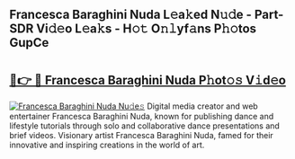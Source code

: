 ## Francesca Baraghini Nuda L𝚎a𝚔ed N𝚞𝚍e - Part-SDR Vi𝚍𝚎o L𝚎a𝚔s - H𝚘𝚝 O𝚗𝚕yf𝚊ns P𝚑𝚘tos GupCe

# <h2><a href="http://kfdlexk.oniu.top/?m=Francesca+Baraghini+Nuda">🔗👉 🔴 Francesca Baraghini Nuda P𝚑ot𝚘𝚜 V𝚒d𝚎o</a></h2>

[![Francesca Baraghini Nuda Nu𝚍e𝚜](https://i.imgur.com/0qMVB7G.gif)](http://kfdlexk.oniu.top/?m=Francesca+Baraghini+Nuda)
Digital media creator and web entertainer Francesca Baraghini Nuda, known for publishing dance and lifestyle tutorials through solo and collaborative dance presentations and brief videos. Visionary artist Francesca Baraghini Nuda, famed for their innovative and inspiring creations in the world of art.  

